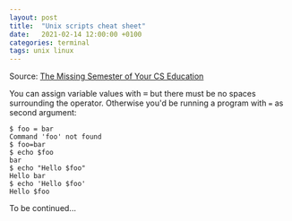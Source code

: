 ```yaml
---
layout: post
title:  "Unix scripts cheat sheet"
date:   2021-02-14 12:00:00 +0100
categories: terminal
tags: unix linux
---
```

<!--more-->

Source: [The Missing Semester of Your CS Education](https://missing.csail.mit.edu/2020/course-shell/)

You can assign variable values with <kbd>=</kbd> but there must be no spaces surrounding the operator. Otherwise you'd be running a program with `=` as second argument:
```console
$ foo = bar
Command 'foo' not found
$ foo=bar
$ echo $foo
bar
$ echo "Hello $foo"
Hello bar
$ echo 'Hello $foo'
Hello $foo
```

To be continued...